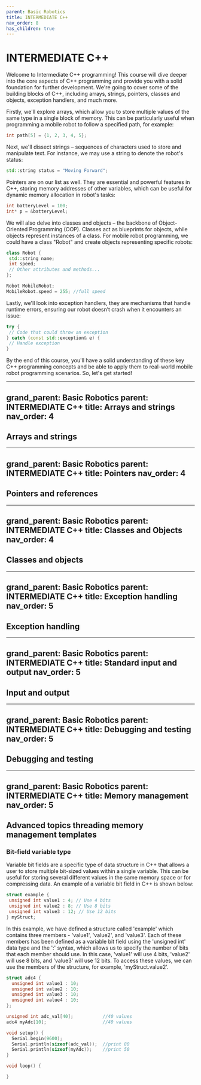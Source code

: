 ```yaml
---
parent: Basic Robotics
title: INTERMEDIATE C++
nav_order: 8
has_children: true
---
```


 INTERMEDIATE C++
================================================================================

Welcome to Intermediate C++ programming! This course will dive deeper into the core aspects of C++ programming and provide you with a solid foundation for further development. We're going to cover some of the building blocks of C++, including arrays, strings, pointers, classes and objects, exception handlers, and much more.

Firstly, we'll explore arrays, which allow you to store multiple values of the same type in a single block of memory. This can be particularly useful when programming a mobile robot to follow a specified path, for example:

```c++
int path[5] = {1, 2, 3, 4, 5};
```

Next, we'll dissect strings – sequences of characters used to store and manipulate text. For instance, we may use a string to denote the robot's status:

```c++
std::string status = "Moving Forward";
```

Pointers are on our list as well. They are essential and powerful features in C++, storing memory addresses of other variables, which can be useful for dynamic memory allocation in robot's tasks:

```c++
int batteryLevel = 100;
int* p = &batteryLevel;
```

We will also delve into classes and objects – the backbone of Object-Oriented Programming (OOP). Classes act as blueprints for objects, while objects represent instances of a class. For mobile robot programming, we could have a class \"Robot\" and create objects representing specific robots:

```c++
class Robot {
 std::string name;
 int speed;
 // Other attributes and methods...
};

Robot MobileRobot;
MobileRobot.speed = 255; //full speed
```

Lastly, we'll look into exception handlers, they are mechanisms that handle runtime errors, ensuring our robot doesn’t crash when it encounters an issue:

```c++
try {
 // Code that could throw an exception
} catch (const std::exception& e) {
 // Handle exception
}
```

By the end of this course, you'll have a solid understanding of these key C++ programming concepts and be able to apply them to real-world mobile robot programming scenarios. So, let's get started!

---
grand_parent: Basic Robotics
parent: INTERMEDIATE C++
title: Arrays and strings
nav_order: 4
---

 Arrays and strings
--------------------------------------------------------------------------------

---
grand_parent: Basic Robotics
parent: INTERMEDIATE C++
title: Pointers
nav_order: 4
---

 Pointers and references
--------------------------------------------------------------------------------

---
grand_parent: Basic Robotics
parent: INTERMEDIATE C++
title: Classes and Objects
nav_order: 4
---

 Classes and objects
--------------------------------------------------------------------------------

---
grand_parent: Basic Robotics
parent: INTERMEDIATE C++
title: Exception handling
nav_order: 5
---

 Exception handling
--------------------------------------------------------------------------------

---
grand_parent: Basic Robotics
parent: INTERMEDIATE C++
title: Standard input and output
nav_order: 5
---

 Input and output
--------------------------------------------------------------------------------

---
grand_parent: Basic Robotics
parent: INTERMEDIATE C++
title: Debugging and testing
nav_order: 5
---

 Debugging and testing
--------------------------------------------------------------------------------

---
grand_parent: Basic Robotics
parent: INTERMEDIATE C++
title: Memory management
nav_order: 5
---

 Advanced topics threading memory management templates
--------------------------------------------------------------------------------

### Bit-field variable type

Variable bit fields are a specific type of data structure in C++ that allows a user to store multiple bit-sized values within a single variable. This can be useful for storing several different values in the same memory space or for compressing data. An example of a variable bit field in C++ is shown below:

```c++
struct example {
 unsigned int value1 : 4; // Use 4 bits
 unsigned int value2 : 8; // Use 8 bits
 unsigned int value3 : 12; // Use 12 bits
} myStruct;
```

In this example, we have defined a structure called 'example' which contains three members - 'value1', 'value2', and 'value3'. Each of these members has been defined as a variable bit field using the 'unsigned int' data type and the ':' syntax, which allows us to specify the number of bits that each member should use. In this case, 'value1' will use 4 bits, 'value2' will use 8 bits, and 'value3' will use 12 bits. To access these values, we can use the members of the structure, for example, 'myStruct.value2'.

```c++
struct adc4 {
  unsigned int value1 : 10;
  unsigned int value2 : 10;
  unsigned int value3 : 10;
  unsigned int value4 : 10;
};

unsigned int adc_val[40];           //40 values
adc4 myAdc[10];                     //40 values

void setup() {
  Serial.begin(9600);
  Serial.println(sizeof(adc_val));  //print 80
  Serial.println(sizeof(myAdc));    //print 50
}

void loop() {

}
```

